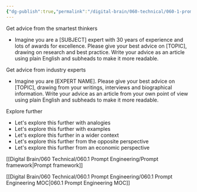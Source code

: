 ```yaml
---
{"dg-publish":true,"permalink":"/digital-brain/060-technical/060-1-prompt-engineering/get-advice-from-experts/"}
---
```


Get advice from the smartest thinkers
- Imagine you are a [SUBJECT] expert with 30 years of experience and lots of awards for excellence. Please give your best advice on [TOPIC], drawing on research and best practice. Write your advice as an article using plain English and subheads to make it more readable.

Get advice from industry experts
- Imagine you are [EXPERT NAME]. Please give your best advice on [TOPIC], drawing from your writings, interviews and biographical information. Write your advice as an article from your own point of view using plain English and subheads to make it more readable.

Explore further
- Let's explore this further with analogies
- Let's explore this further with examples
- Let's explore this further in a wider context
- Let's explore this further from the opposite perspective
- Let's explore this further from an economic perspective

[[Digital Brain/060 Technical/060.1 Prompt Engineering/Prompt framework\|Prompt framework]]

[[Digital Brain/060 Technical/060.1 Prompt Engineering/060.1 Prompt Engineering MOC\|060.1 Prompt Engineering MOC]]